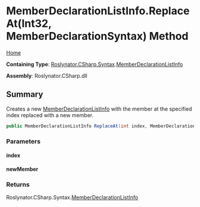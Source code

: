 <a name="_Top"></a>

# MemberDeclarationListInfo\.ReplaceAt\(Int32, MemberDeclarationSyntax\) Method

[Home](../../../../../README.md#_Top)

**Containing Type**: [Roslynator.CSharp.Syntax](../../README.md#_Top)\.[MemberDeclarationListInfo](../README.md#_Top)

**Assembly**: Roslynator\.CSharp\.dll

## Summary

Creates a new [MemberDeclarationListInfo](../README.md#_Top) with the member at the specified index replaced with a new member\.

```csharp
public MemberDeclarationListInfo ReplaceAt(int index, MemberDeclarationSyntax newMember)
```

### Parameters

#### index

#### newMember

### Returns

Roslynator\.CSharp\.Syntax\.[MemberDeclarationListInfo](../README.md#_Top)

